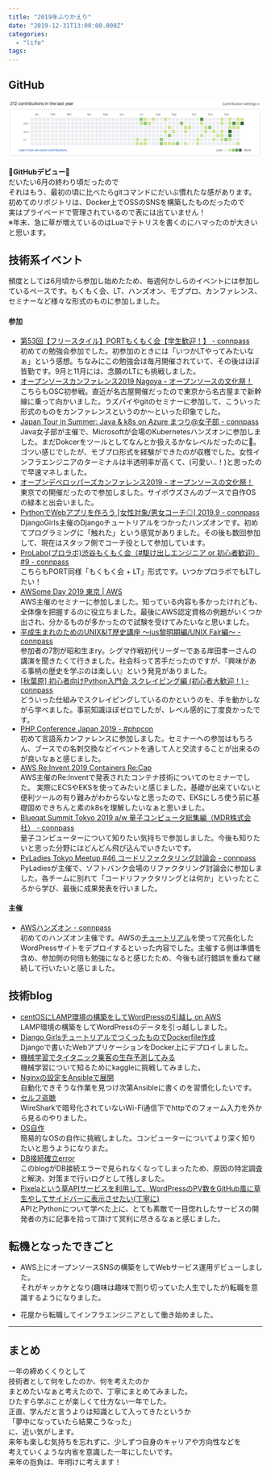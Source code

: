 ```yaml
---
title: "2019年ふりかえり"
date: "2019-12-31T13:00:00.000Z"
categories: 
  - "life"
tags: 
---
```


## GitHub

![](images/スクリーンショット-2019-12-31-13.55.49.png)

🎉**GitHubデビュー**🎉  
だいたい6月の終わり頃だったので  
それはもう、最初の頃に比べたらgitコマンドにだいぶ慣れたな感があります。  
初めてのリポジトリは、Docker上でOSSのSNSを構築したものだったので  
実はプライベードで管理されているので表には出ていません！  
※年末、急に草が増えているのはLuaでテトリスを書くのにハマったのが大きいと思います。

## 技術系イベント

頻度としては6月頃から参加し始めたため、毎週何かしらのイベントには参加しているペースです。もくもく会、LT、ハンズオン、モブプロ、カンファレンス、セミナーなど様々な形式のものに参加しました。

#### 参加

- [第53回【フリースタイル】PORTもくもく会【学生歓迎！】 - connpass  
    ](https://freestyle-mokumoku.connpass.com/event/131929/)初めての勉強会参加でした。初参加のときには「いつかLTやってみたいなぁ」という感想。ちなみにこの勉強会は毎月開催されていて、その後はほぼ皆勤です。9月と11月には、念願のLTにも挑戦しました。
- [オープンソースカンファレンス2019 Nagoya - オープンソースの文化祭！](https://www.ospn.jp/osc2019-nagoya/)  
    こちらもOSC初参戦。直近が名古屋開催だったので東京から名古屋まで新幹線に乗って向かいました。ラズパイやgitのセミナーに参加して、こういった形式のものをカンファレンスというのか〜といった印象でした。
- [Japan Tour in Summer: Java & k8s on Azure まつり@女子部 - connpass](https://jazug.connpass.com/event/137077/)  
    Java女子部が主催で、Microsoftが会場のKubernetesハンズオンに参加しました。まだDokcerをツールとしてなんとか扱えるかなレベルだったのに🐳。ゴツい感じでしたが、モブプロ形式を経験ができたのが収穫でした。女性インフラエンジニアのターミナルは半透明率が高くて、(可愛い..！)と思ったので早速マネしました。
- [オープンデベロッパーズカンファレンス2019 - オープンソースの文化祭！](https://www.ospn.jp/odc2019/)  
    東京での開催だったので参加しました。サイボウズさんのブースで自作OSの緑本と出会いました。
- [PythonでWebアプリを作ろう \[女性対象/男女コーチ◎\] 2019.9 - connpass](https://djangogirls-org.connpass.com/event/140288/)  
    DjangoGirls主催のDjangoチュートリアルをつかったハンズオンです。初めてプログラミングに「触れた」という感覚がありました。その後も数回参加して、現在はスタッフ側でコーチ役として参加しています。
- [ProLabo(プロラボ)渋谷もくもく会（#駆け出しエンジニア or 初心者歓迎）#9 - connpass](https://itpropartners.connpass.com/event/142392/)  
    こちらもPORT同様「もくもく会 + LT」形式です。いつかプロラボでもLTしたい！
- [AWSome Day 2019 東京 | AWS](https://pages.awscloud.com/AWSomeDayTokyo20190722.html?trk=event_awsome_page)  
    AWS主催のセミナーに参加しました。知っている内容も多かったけれども、全体像を把握するのに役立ちました。最後にAWS認定資格の例題がいくつか出され、分かるものが多かったので試験を受けてみたいなと思いました。
- [平成生まれのためのUNIX&IT歴史講座 〜jus黎明期編/UNIX Fair編〜 - connpass](https://jus.connpass.com/event/146395/)  
    参加者の7割が昭和生まry。シグマ作戦初代リーダーである岸田孝一さんの講演を聞きたくて行きました。社会科って苦手だったのですが、『興味がある事柄の歴史を学ぶのは楽しい』という発見がありました。
- [\[秋葉原\] 初心者向けPython入門会 スクレイピング編 (初心者大歓迎！) - connpass](https://weeyble-beginner.connpass.com/event/150386/)  
    どういった仕組みでスクレイピングしているのかというのを、手を動かしながら学べました。事前知識ほぼゼロでしたが、レベル感的に丁度良かったです。
- [PHP Conference Japan 2019 - #phpcon](https://phpcon.php.gr.jp/2019/)  
    初めて言語系カンファレンスに参加しました。セミナーへの参加はもちろん、ブースでの名刺交換などイベントを通して人と交流することが出来るのが良いなぁと感じました。
- [AWS Re:Invent 2019 Containers Re:Cap](https://awsreinvent2019containersrecap.splashthat.com/)  
    AWS主催のRe:Inventで発表されたコンテナ技術についてのセミナーでした。 実際にECSやEKSを使ってみたいと感じました。基礎が出来ていないと便利ツールの有り難みがわからないなと思ったので、EKSにしろ使う前に基礎固めできちんと素のk8sを理解したいなぁと思いました。
- [Blueqat Summit Tokyo 2019 a/w 量子コンピュータ総集編（MDR株式会社） - connpass](https://qnn.connpass.com/event/141250/)  
    量子コンピューターについて知りたい気持ちで参加しました。今後も知りたいと思った分野にはどんどん飛び込んでいきたいです。
- [PyLadies Tokyo Meetup #46 コードリファクタリング討論会 - connpass](https://pyladies-tokyo.connpass.com/event/156710/)  
    PyLadiesが主催で、ソフトバンク会場のリファクタリング討論会に参加しました。各チームに別れて「コードリファクタリングとは何か」といったところから学び、最後に成果発表を行いました。

#### 主催

- [AWSハンズオン - connpass  
    ](https://connpass.com/event/153569/)初めてのハンズオン主催です。AWSの[チュートリアル](https://aws.amazon.com/jp/getting-started/projects/build-wordpress-website/?c_4)を使って冗長化したWordPressサイトをデプロイするといった内容でした。主催する側は準備を含め、参加側の何倍も勉強になると感じたため、今後も試行錯誤を重ねて継続して行いたいと感じました。

## 技術blog

- [centOSにLAMP環境の構築をしてWordPressの引越し on AWS](https://wp.suwa3.me/2019/11/30/centos%e3%81%ablamp%e7%92%b0%e5%a2%83%e3%81%ae%e6%a7%8b%e7%af%89%e3%82%92%e3%81%97%e3%81%a6wordpress%e3%81%ae%e5%bc%95%e8%b6%8a%e3%81%97-on-aws/)  
    LAMP環境の構築をしてWordPressのデータを引っ越ししました。
- [Django GirlsチュートリアルでつくったものでDockerfile作成](https://wp.suwa3.me/2019/10/20/django-girls%e3%83%81%e3%83%a5%e3%83%bc%e3%83%88%e3%83%aa%e3%82%a2%e3%83%ab%e3%81%a7%e3%81%a4%e3%81%8f%e3%81%a3%e3%81%9f%e3%82%82%e3%81%ae%e3%81%a7dockerfile%e4%bd%9c%e6%88%90/)  
    Djangoで書いたWebアプリケーションをDocker上にデプロイしました。
- [機械学習でタイタニック乗客の生存予測してみる](https://wp.suwa3.me/2019/10/13/%e6%a9%9f%e6%a2%b0%e5%ad%a6%e7%bf%92%e3%81%a7%e3%82%bf%e3%82%a4%e3%82%bf%e3%83%8b%e3%83%83%e3%82%af%e4%b9%97%e5%ae%a2%e3%81%ae%e7%94%9f%e5%ad%98%e4%ba%88%e6%b8%ac%e3%81%97%e3%81%a6%e3%81%bf%e3%82%8b/)  
    機械学習について知るためにkaggleに挑戦してみました。
- [Nginxの設定をAnsibleで展開](https://wp.suwa3.me/2019/10/20/nginx%e3%81%ae%e8%a8%ad%e5%ae%9a%e3%82%92ansible%e3%81%a7%e5%b1%95%e9%96%8b/)  
    自動化できそうな作業を見つけ次第Ansibleに書くのを習慣化したいです。
- [セルフ盗聴](https://wp.suwa3.me/2019/12/13/%e3%82%bb%e3%83%ab%e3%83%95%e7%9b%97%e8%81%b4/)  
    WireSharkで暗号化されていないWi-Fi通信下でhttpでのフォーム入力を外から見るのやりました。
- [OS自作](https://wp.suwa3.me/2019/12/14/os%e8%87%aa%e4%bd%9c/)  
    簡易的なOSの自作に挑戦しました。コンピューターについてより深く知りたいと思うようになりまた。
- [DB接続確立error](https://wp.suwa3.me/2019/12/17/db%e6%8e%a5%e7%b6%9a%e7%a2%ba%e7%ab%8berror/)  
    このblogがDB接続エラーで見られなくなってしまったため、原因の特定調査と解決、対策まで行いログとして残しました。
- [Pixelaという草APIサービスを利用して、WordPressのPV数をGitHub風に草生やしてサイドバーに表示させたい(丁寧に)](https://wp.suwa3.me/2019/12/28/pixela%e3%81%a8%e3%81%84%e3%81%86%e8%8d%89api%e3%82%b5%e3%83%bc%e3%83%93%e3%82%b9%e3%82%92%e5%88%a9%e7%94%a8%e3%81%97%e3%81%a6%e3%80%81wordpress%e3%81%aepv%e6%95%b0%e3%82%92github%e9%a2%a8%e3%81%ab-2/)  
    APIとPythonについて学べた上に、とても素敵で一目惚れしたサービスの開発者の方に記事を拾って頂けて冥利に尽きるなぁと感じました。

## 転機となったできごと

- AWS上にオープンソースSNSの構築をしてWebサービス運用デビューしました。  
    それがキッカケとなり(趣味は趣味で割り切っていた人生でしたが)転職を意識するようになりました。  
    
- 花屋から転職してインフラエンジニアとして働き始めました。

* * *

## まとめ

一年の締めくくりとして  
技術者として何をしたのか、何を考えたのか  
まとめたいなぁと考えたので、丁寧にまとめてみました。  
ひたすら学ぶことが楽しくて仕方ない一年でした。  
正直、学んだと言うよりは知識として入ってきたというか  
「夢中になっていたら結果こうなった」  
に、近い気がします。  
来年も楽しむ気持ちを忘れずに、少しずつ自身のキャリアや方向性などを  
考えていくような内省を意識した一年にしたいです。  
来年の抱負は、年明けに考えます！
